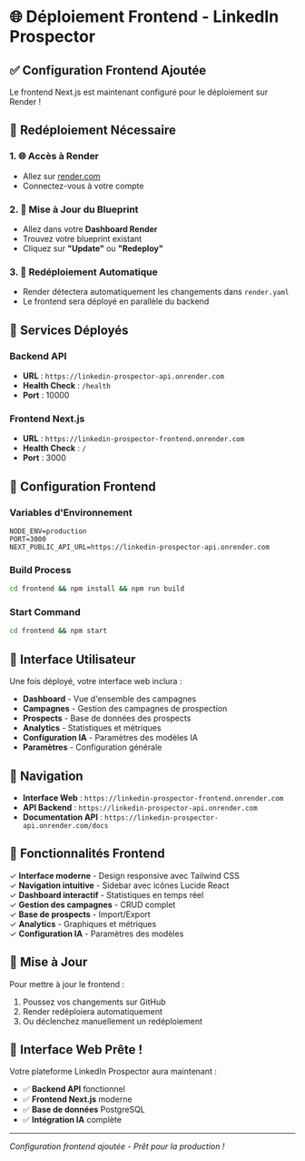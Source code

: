 # 🌐 Déploiement Frontend - LinkedIn Prospector

## ✅ Configuration Frontend Ajoutée

Le frontend Next.js est maintenant configuré pour le déploiement sur Render !

## 🔄 Redéploiement Nécessaire

### 1. 🌐 Accès à Render
- Allez sur [render.com](https://render.com)
- Connectez-vous à votre compte

### 2. 📁 Mise à Jour du Blueprint
- Allez dans votre **Dashboard Render**
- Trouvez votre blueprint existant
- Cliquez sur **"Update"** ou **"Redeploy"**

### 3. 🔄 Redéploiement Automatique
- Render détectera automatiquement les changements dans `render.yaml`
- Le frontend sera déployé en parallèle du backend

## 🎯 Services Déployés

### Backend API
- **URL** : `https://linkedin-prospector-api.onrender.com`
- **Health Check** : `/health`
- **Port** : 10000

### Frontend Next.js
- **URL** : `https://linkedin-prospector-frontend.onrender.com`
- **Health Check** : `/`
- **Port** : 3000

## 🔧 Configuration Frontend

### Variables d'Environnement
```env
NODE_ENV=production
PORT=3000
NEXT_PUBLIC_API_URL=https://linkedin-prospector-api.onrender.com
```

### Build Process
```bash
cd frontend && npm install && npm run build
```

### Start Command
```bash
cd frontend && npm start
```

## 🎨 Interface Utilisateur

Une fois déployé, votre interface web inclura :

- **Dashboard** - Vue d'ensemble des campagnes
- **Campagnes** - Gestion des campagnes de prospection
- **Prospects** - Base de données des prospects
- **Analytics** - Statistiques et métriques
- **Configuration IA** - Paramètres des modèles IA
- **Paramètres** - Configuration générale

## 🔗 Navigation

- **Interface Web** : `https://linkedin-prospector-frontend.onrender.com`
- **API Backend** : `https://linkedin-prospector-api.onrender.com`
- **Documentation API** : `https://linkedin-prospector-api.onrender.com/docs`

## 🚀 Fonctionnalités Frontend

✓ **Interface moderne** - Design responsive avec Tailwind CSS  
✓ **Navigation intuitive** - Sidebar avec icônes Lucide React  
✓ **Dashboard interactif** - Statistiques en temps réel  
✓ **Gestion des campagnes** - CRUD complet  
✓ **Base de prospects** - Import/Export  
✓ **Analytics** - Graphiques et métriques  
✓ **Configuration IA** - Paramètres des modèles  

## 🔄 Mise à Jour

Pour mettre à jour le frontend :
1. Poussez vos changements sur GitHub
2. Render redéploiera automatiquement
3. Ou déclenchez manuellement un redéploiement

## 🎉 Interface Web Prête !

Votre plateforme LinkedIn Prospector aura maintenant :
- ✅ **Backend API** fonctionnel
- ✅ **Frontend Next.js** moderne
- ✅ **Base de données** PostgreSQL
- ✅ **Intégration IA** complète

---

*Configuration frontend ajoutée - Prêt pour la production !* 